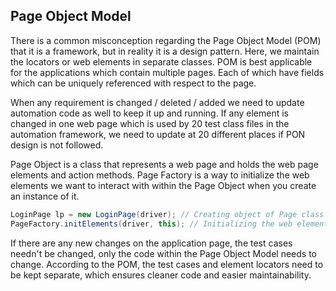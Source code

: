 ## Page Object Model
There is a common misconception regarding the Page Object Model (POM) that it is a framework, but in reality it is a design pattern. Here, we maintain the locators or web elements in separate classes. POM is best applicable for the applications which contain multiple pages. Each of which have fields which can be uniquely referenced with respect to the page.

When any requirement is changed / deleted / added we need to update automation code as well to keep it up and running. If any element is changed in one web page which is used by 20 test class files in the automation framework, we need to update at 20 different places if PON design is not followed.

Page Object is a class that represents a web page and holds the web page elements and action methods. Page Factory is a way to initialize the web elements we want to interact with within the Page Object when you create an instance of it.

```java
LoginPage lp = new LoginPage(driver); // Creating object of Page class at test class level
PageFactory.initElements(driver, this); // Initializing the web elements in page class
```

If there are any new changes on the application page, the test cases needn't be changed, only the code within the Page Object Model needs to change. According to the POM, the test cases and element locators need to be kept separate, which ensures cleaner code and easier maintainability.
